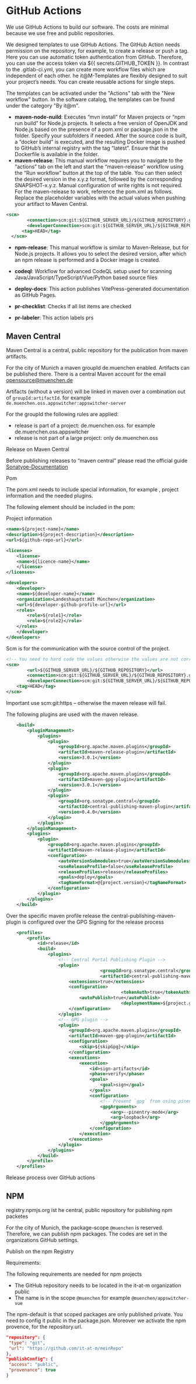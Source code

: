 # GitHub Actions

We use GitHub Actions to build our software. The costs are minimal because we use free and public repositories.

We designed templates to use GitHub Actions. The GitHub Action needs permission on the repository, for example, to create a release or push a tag. Here you can use automatic token authentication from GitHub. 
Therefore, you can use the access token via ${{ secrets.GITHUB_TOKEN }}. In contrast to the .gitlab-ci.yml, you can create more workflow files which are independent of each other. he it@M-Templates are flexibly designed to suit your project’s needs. You can create reusable actions for single steps.

The templates can be activated under the "Actions" tab with the "New workflow" button. In the software catalog, the templates can be found under the category "By it@m".

- **maven-node-nuild**: Executes “mvn install” for Maven projects or “npm run build” for Node.js projects. It selects a free version of OpenJDK and Node.js based on the presence of a pom.xml or package.json in the folder.
  Specify your subfolders if needed. After the source code is built, a “docker build” is executed, and the resulting Docker image is pushed to GitHub’s internal registry with the tag “latest”. Ensure that the Dockerfile is available in the folder.
- **maven-release**: This manual workflow requires you to navigate to the “actions” tab on the left and start the “maven-release” workflow using the “Run workflow” button at the top of the table. You can then select the desired version in the x.y.z format, followed by the corresponding SNAPSHOT-x.y.z. Manual configuration of write rights is not required.
  For the maven-release to work, reference the pom.xml as follows. Replace the placeholder variables with the actual values when pushing your artifact to Maven Central.

```xml
<scm>
        <connection>scm:git:${GITHUB_SERVER_URL}/${GITHUB_REPOSITORY}.git</connection>
        <developerConnection>scm:git:${GITHUB_SERVER_URL}/${GITHUB_REPOSITORY}.git</developerConnection>
      <tag>HEAD</tag>
  </scm>
```

- **npm-release**: This manual workflow is similar to Maven-Release, but for Node.js projects. It allows you to select the desired version, after which an npm release is performed and a Docker image is created.

- **codeql**: Workflow for advanced CodeQL setup used for scanning Java/JavaScript/TypeScript/Vue/Python based source files
- **deploy-docs**: This action publishes VitePress-generated documentation as GitHub Pages.
- **pr-checklist**: Checks if all list items are checked
- **pr-labeler**: This action labels prs

## Maven Central

Maven Central is a central, public repository for the publication from maven artifacts.

For the city of Munich a maven groupId de.muenchen enabled. Artifacts can be published there. There is a central Maven account for the email [opensource@muenchen.de](mailto:opensource@muenchen.de)

Artifacts (without a version) will be linked in maven over a combination out of `groupId:artifactId`. for example `de.muenchen.oss.appswitcher:appswitcher-server`

For the groupId the following rules are applied:

- release is part of a project: de.muenchen.oss.<project-abbreviation> for example de.muenchen.oss.appswitcher
- release is not part of a large project: only de.muenchen.oss

Release on Maven Central

Before publishing releases to “maven central” please read the official guide [Sonatyoe-Documentation](https://central.sonatype.org/publish/publish-maven/)

Pom

The pom.xml needs to include special information, for example <scm>, project information and the needed plugins.

The following element should be included in the pom:

Project information

```xml
<name>${project-name}</name>
<description>${project-description}</description>
<url>${github-repo-url}</url>

<licenses>
    <license>
	<name>${licence-name}</name>
    </license>
</licenses>

<developers>
    <developer>
	<name>${developer-name}</name>
	<organization>Landeshauptstadt München</organization>
	<url>${developer-github-profile-url}</url>
	<roles>
	    <role>${role1}</role>
	    <role>${role2}</role>
	</roles>
    </developer>
</developers>


```

Scm is for the communication with the source control of the project.

```xml
<!-- You need to hard code the values otherwise the values are not correct in the registry  -->
<scm>
        <url>${GITHUB_SERVER_URL}/${GITHUB_REPOSITORY}</url>
        <connection>scm:git:${GITHUB_SERVER_URL}/${GITHUB_REPOSITORY}.git</connection>
        <developerConnection>scm:git:${GITHUB_SERVER_URL}/${GITHUB_REPOSITORY}.git</developerConnection>
    <tag>HEAD</tag>
</scm>

```

Important use scm:git:https – otherwise the maven release will fail.

The following plugins are used with the maven release.

```xml
    <build>
		<pluginManagement>
			<plugins>
				<plugin>
					<groupId>org.apache.maven.plugins</groupId>
					<artifactId>maven-release-plugin</artifactId>
					<version>3.0.1</version>
				</plugin>
				<plugin>
					<groupId>org.apache.maven.plugins</groupId>
					<artifactId>maven-gpg-plugin</artifactId>
					<version>3.0.1</version>
				</plugin>
				<plugin>
					<groupId>org.sonatype.central</groupId>
					<artifactId>central-publishing-maven-plugin</artifactId>
					<version>0.4.0</version>
				</plugin>
			</plugins>
		</pluginManagement>
        <plugins>
			<plugin>
				<groupId>org.apache.maven.plugins</groupId>
				<artifactId>maven-release-plugin</artifactId>
				<configuration>
					<autoVersionSubmodules>true</autoVersionSubmodules>
					<useReleaseProfile>false</useReleaseProfile>
					<releaseProfiles>release</releaseProfiles>
					<goals>deploy</goals>
					<tagNameFormat>@{project.version}</tagNameFormat>
				</configuration>
			</plugin>
		</plugins>
	</build>

```

Over the specific maven profile release the central-publishing-maven-plugin is configured over the GPG Signing for the release process

```xml
	<profiles>
		<profile>
			<id>release</id>
			<build>
				<plugins>
					<!-- Central Portal Publishing Plugin -->
					<plugin>
                        			<groupId>org.sonatype.central</groupId>
                        			<artifactId>central-publishing-maven-plugin</artifactId>
						<extensions>true</extensions>
						<configuration>
                            				<tokenAuth>true</tokenAuth>
							<autoPublish>true</autoPublish>
                            				<deploymentName>${project.groupId}:${project.artifactId}:${project.version}</deploymentName>
						</configuration>
					</plugin>
					<!-- GPG plugin -->
					<plugin>
						<groupId>org.apache.maven.plugins</groupId>
						<artifactId>maven-gpg-plugin</artifactId>
						<configuration>
							<skip>${skipGpg}</skip>
						</configuration>
						<executions>
							<execution>
								<id>sign-artifacts</id>
								<phase>verify</phase>
								<goals>
									<goal>sign</goal>
								</goals>
								<configuration>
									<!-- Prevent `gpg` from using pinentry programs -->
									<gpgArguments>
										<arg>--pinentry-mode</arg>
										<arg>loopback</arg>
									</gpgArguments>
								</configuration>
							</execution>
						</executions>
					</plugin>
				</plugins>
			</build>
		</profile>
	</profiles>
```

Release process over GitHub actions

## NPM

registry.npmjs.org ist he central, public repository for publishing npm packetes

For the city of Munich, the package-scope `@muenchen` is reserved. Therefore, we can publish npm packages. The codes are set in the organizations GitHub settings.

Publish on the npm Registry

Requirements:

The following requirements are needed for npm projects

- The GitHub repository needs to be located in the it-at-m organization public
- The name is in the scope `@muenchen` for example `@muenchen/appswitcher-vue`

The npm-default is that scoped packages are only published private. You need to config it public in the package.json. Moreover we activate the npm provence, for the repository.url.

```json
"repository": {
 "type": "git",
 "url": "https://github.com/it-at-m/meinRepo"
},
"publishConfig": {
 "access": "public",
 "provenance": true
}
```
